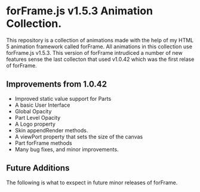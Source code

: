 # forFrame.js v1.5.3 Animation Collection.

This repository is a collection of animations made with the help of my HTML 5 animation framework called forFrame. All animations in this collection use forFrame.js v1.5.3. This version of forFrame intrudiced a number of new features sense the last collecton that used v1.0.42 which was the first relase of forFrame.

## Improvements from 1.0.42

* Improved static value support for Parts
* A basic User Interface
* Global Opacity
* Part Level Opacity
* A Logo property
* Skin appendRender methods.
* A viewPort property that sets the size of the canvas
* Part forFrame methods
* Many bug fixes, and minor improvements.

## Future Additions

The following is what to exspect in future minor releases of forFrame.


